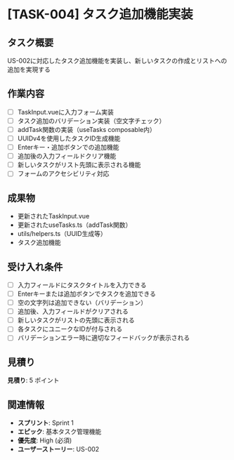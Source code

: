 # [TASK-004] タスク追加機能実装

## タスク概要
US-002に対応したタスク追加機能を実装し、新しいタスクの作成とリストへの追加を実現する

## 作業内容
- [ ] TaskInput.vueに入力フォーム実装
- [ ] タスク追加のバリデーション実装（空文字チェック）
- [ ] addTask関数の実装（useTasks composable内）
- [ ] UUIDv4を使用したタスクID生成機能
- [ ] Enterキー・追加ボタンでの追加機能
- [ ] 追加後の入力フィールドクリア機能
- [ ] 新しいタスクがリスト先頭に表示される機能
- [ ] フォームのアクセシビリティ対応

## 成果物
- 更新されたTaskInput.vue
- 更新されたuseTasks.ts（addTask関数）
- utils/helpers.ts（UUID生成等）
- タスク追加機能

## 受け入れ条件
- [ ] 入力フィールドにタスクタイトルを入力できる
- [ ] Enterキーまたは追加ボタンでタスクを追加できる
- [ ] 空の文字列は追加できない（バリデーション）
- [ ] 追加後、入力フィールドがクリアされる
- [ ] 新しいタスクがリストの先頭に表示される
- [ ] 各タスクにユニークなIDが付与される
- [ ] バリデーションエラー時に適切なフィードバックが表示される

## 見積り
**見積り**: 5 ポイント

## 関連情報
- **スプリント**: Sprint 1
- **エピック**: 基本タスク管理機能
- **優先度**: High (必須)
- **ユーザーストーリー**: US-002
